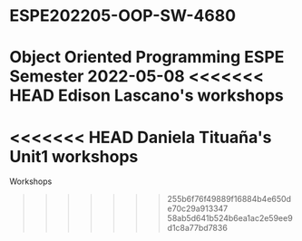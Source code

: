 # ESPE202205-OOP-SW-4680
Object Oriented Programming ESPE Semester 2022-05-08
<<<<<<< HEAD
Edison Lascano's workshops
=======
<<<<<<< HEAD
Daniela Tituaña's Unit1 workshops
=======
Workshops
>>>>>>> 255b6f76f49889f16884b4e650de70c29a913347
>>>>>>> 58ab5d641b524b6ea1ac2e59ee9d1c8a77bd7836
